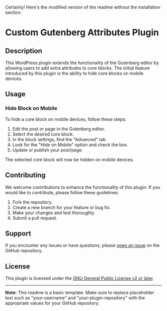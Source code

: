 Certainly! Here's the modified version of the readme without the installation section:

# Custom Gutenberg Attributes Plugin

## Description

This WordPress plugin extends the functionality of the Gutenberg editor by allowing users to add extra attributes to core blocks. The initial feature introduced by this plugin is the ability to hide core blocks on mobile devices.

## Usage

### Hide Block on Mobile

To hide a core block on mobile devices, follow these steps:

1. Edit the post or page in the Gutenberg editor.
2. Select the desired core block.
3. In the block settings, find the "Advanced" tab.
4. Look for the "Hide on Mobile" option and check the box.
5. Update or publish your post/page.

The selected core block will now be hidden on mobile devices.

## Contributing

We welcome contributions to enhance the functionality of this plugin. If you would like to contribute, please follow these guidelines:

1. Fork the repository.
2. Create a new branch for your feature or bug fix.
3. Make your changes and test thoroughly.
4. Submit a pull request.

## Support

If you encounter any issues or have questions, please [open an issue](https://github.com/your-username/your-plugin-repository/issues) on the GitHub repository.

## License

This plugin is licensed under the [GNU General Public License v2 or later](LICENSE.txt).

---

**Note:** This readme is a basic template. Make sure to replace placeholder text such as "your-username" and "your-plugin-repository" with the appropriate values for your GitHub repository.
